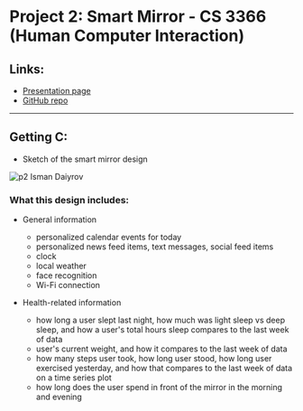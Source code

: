 # Project 2: Smart Mirror - CS 3366 (Human Computer Interaction)

## Links:
- [Presentation page](https://ismandaiyrov.github.io)
- [GitHub repo](https://github.com/IsmanDaiyrov/IsmanDaiyrov.github.io/blob/main/README.md)

---

## Getting C:
- Sketch of the smart mirror design 

![p2 Isman Daiyrov](https://user-images.githubusercontent.com/65091188/202083401-f40eba95-6511-4f83-ac05-ff5d36e45f16.png)

### What this design includes:

- General information

  - personalized calendar events for today
  - personalized news feed items, text messages, social feed items
  - clock
  - local weather
  - face recognition
  - Wi-Fi connection
  
- Health-related information
  - how long a user slept last night, how much was light sleep vs deep sleep, and how a user's total hours sleep compares to the last week of data
  - user's current weight, and how it compares to the last week of data
  - how many steps user took, how long user stood, how long user exercised yesterday, and how that compares to the last week of data on a time series plot
  - how long does the user spend in front of the mirror in the morning and evening
